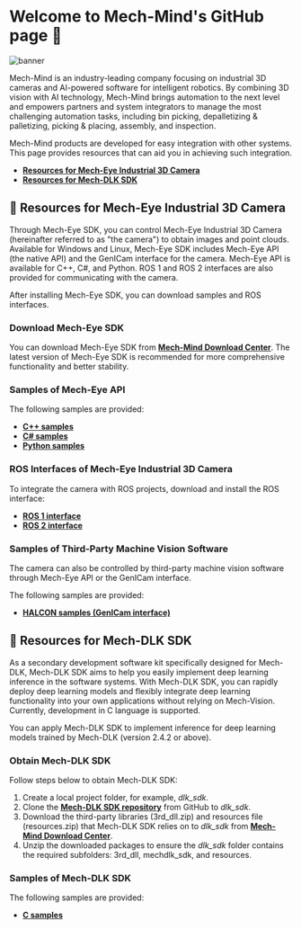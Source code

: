 # Welcome to Mech-Mind's GitHub page :tada:

![banner](https://docs.mech-mind.net/download/github/banner.jpg)

Mech-Mind is an industry-leading company focusing on industrial 3D cameras and AI-powered software for intelligent robotics.
By combining 3D vision with AI technology, Mech-Mind brings automation to the next level and empowers partners and system integrators to manage the most challenging automation tasks, including bin picking, depalletizing & palletizing, picking & placing, assembly, and inspection.

Mech-Mind products are developed for easy integration with other systems. This page provides resources that can aid you in achieving such integration.

- [**Resources for Mech-Eye Industrial 3D Camera**](#resources-for-mech-eye-industrial-3d-camera)
- [**Resources for Mech-DLK SDK**](#resources-for-mech-dlk-sdk)

## :blue_book: Resources for Mech-Eye Industrial 3D Camera

Through Mech-Eye SDK, you can control Mech-Eye Industrial 3D Camera (hereinafter referred to as "the camera") to obtain images and point clouds. Available for Windows and Linux, Mech-Eye SDK includes Mech-Eye API (the native API) and the GenICam interface for the camera. Mech-Eye API is available for C++, C#, and Python. ROS 1 and ROS 2 interfaces are also provided for communicating with the camera. 

After installing Mech-Eye SDK, you can download samples and ROS interfaces.


### Download Mech-Eye SDK

You can download Mech-Eye SDK from [**Mech-Mind Download Center**](https://downloads.mech-mind.com/?tab=tab-sdk). The latest version of Mech-Eye SDK is recommended for more comprehensive functionality and better stability.

### Samples of Mech-Eye API

The following samples are provided:

- [**C++ samples**](https://github.com/MechMindRobotics/mecheye_cpp_samples)
- [**C# samples**](https://github.com/MechMindRobotics/mecheye_csharp_samples)
- [**Python samples**](https://github.com/MechMindRobotics/mecheye_python_samples)

### ROS Interfaces of Mech-Eye Industrial 3D Camera

To integrate the camera with ROS projects, download and install the ROS interface:

- [**ROS 1 interface**](https://github.com/MechMindRobotics/mecheye_ros_interface)
- [**ROS 2 interface**](https://github.com/MechMindRobotics/mecheye_ros2_interface)

### Samples of Third-Party Machine Vision Software

The camera can also be controlled by third-party machine vision software through Mech-Eye API or the GenICam interface. 

The following samples are provided:

- [**HALCON samples (GenICam interface)**](https://github.com/MechMindRobotics/mecheye_halcon_samples)

## :blue_book: Resources for Mech-DLK SDK

As a secondary development software kit specifically designed for Mech-DLK, Mech-DLK SDK aims to help you easily implement deep learning inference in the software systems. With Mech-DLK SDK, you can rapidly deploy deep learning models and flexibly integrate deep learning functionality into your own applications without relying on Mech-Vision. Currently, development in C language is supported. 

You can apply Mech-DLK SDK to implement inference for deep learning models trained by Mech-DLK (version 2.4.2 or above).

### Obtain Mech-DLK SDK

Follow steps below to obtain Mech-DLK SDK:
1. Create a local project folder, for example, *dlk_sdk*.
2. Clone the [**Mech-DLK SDK repository**](https://github.com/MechMindRobotics/mechdlk_sdk/tree/v2.0.0) from GitHub to *dlk_sdk*.
3. Download the third-party libraries (3rd_dll.zip) and resources file (resources.zip) that Mech-DLK SDK relies on to *dlk_sdk* from [**Mech-Mind Download Center**](https://downloads.mech-mind.com/?tab=tab-dlk-sdk).
4. Unzip the downloaded packages to ensure the *dlk_sdk* folder contains the required subfolders: 3rd_dll, mechdlk_sdk, and resources.

### Samples of Mech-DLK SDK

The following samples are provided:

- [**C samples**](https://github.com/MechMindRobotics/mechdlk_sdk/tree/v2.0.0/samples/c)




